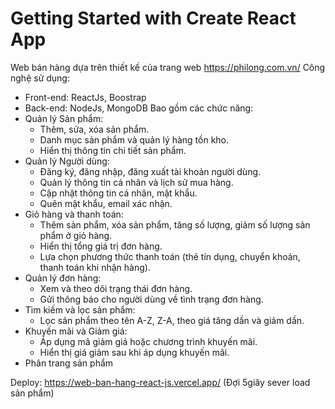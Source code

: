 # Getting Started with Create React App

Web bán hàng dựa trên thiết kế của trang web https://philong.com.vn/
Công nghệ sử dụng: 
 + Front-end: ReactJs, Boostrap
 + Back-end: NodeJs, MongoDB
Bao gồm các chức năng:
 + Quản lý Sản phẩm:​
    - Thêm, sửa, xóa sản phẩm.​
    - Danh mục sản phẩm và quản lý hàng tồn kho.​
    - Hiển thị thông tin chi tiết sản phẩm.
+ Quản lý Người dùng:
     - Đăng ký, đăng nhập, đăng xuất tài khoản người dùng.​
     - Quản lý thông tin cá nhân và lịch sử mua hàng.​
     - Cập nhật thông tin cá nhân, mật khẩu.
     - Quên mật khẩu, email xác nhận.
+ Giỏ hàng và thanh toán:​
     - Thêm sản phẩm, xóa sản phẩm, tăng số lượng, giảm số lượng sản phẩm ở giỏ hàng.
     - Hiển thị tổng giá trị đơn hàng.​
     - Lựa chọn phương thức thanh toán (thẻ tín dụng, chuyển khoản, thanh toán khi nhận hàng).
+ Quản lý đơn hàng:
     - Xem và theo dõi trạng thái đơn hàng.​
     - Gửi thông báo cho người dùng về tình trạng đơn hàng.
+ Tìm kiếm và lọc sản phẩm:
     - Lọc sản phẩm theo tên A-Z, Z-A, theo giá tăng dần và giảm dần.
+ Khuyến mãi và Giảm giá:
     - Áp dụng mã giảm giá hoặc chương trình khuyến mãi.
     - Hiển thị giá giảm sau khi áp dụng khuyến mãi.
+ Phân trang sản phẩm

Deploy: https://web-ban-hang-react-js.vercel.app/
(Đợi 5giây sever load sản phẩm)



